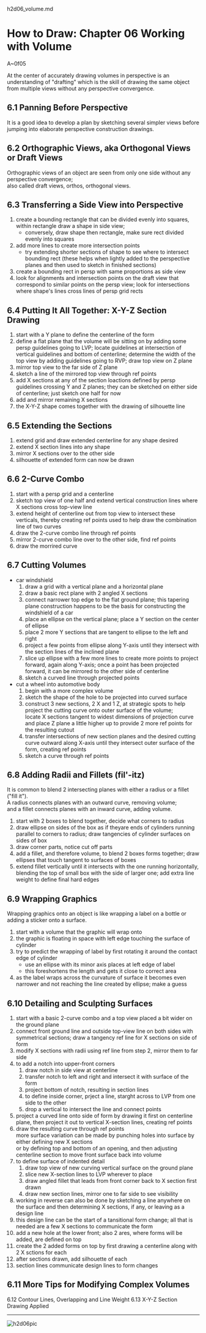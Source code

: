 h2d06_volume.md

How to Draw: Chapter 06 Working with Volume
================================================================================

A~0f05

At the center of accurately drawing volumes in perspective is an understanding of "drafting" which is the skill of drawing the same object from multiple views without any perspective convergence.

6.1 Panning Before Perspective
--------------------------------------------------------------------------------

It is a good idea to develop a plan by sketching several simpler views before jumping into elaborate perspective construction drawings.

6.2 Orthographic Views, aka Orthogonal Views or Draft Views
--------------------------------------------------------------------------------

Orthographic views of an object are seen from only one side without any perspective convergence;  
also called draft views, orthos, orthogonal views.

6.3 Transferring a Side View into Perspective
--------------------------------------------------------------------------------

1. create a bounding rectangle that can be divided evenly into squares, within rectangle draw a shape in side view;
   - conversely, draw shape then rectangle, make sure rect divided evenly into squares
2. add more lines to create more intersection points
   - try extending shorter sections of shape to see where to intersect bounding rect (these helps when lightly added to the perspective planes and then used to sketch in finished sections)
3. create a bounding rect in persp with same proportions as side view
4. look for alignments and intersection points on the draft view that correspond to similar points on the persp view; look for intersections where shape's lines cross lines of persp grid rects

6.4 Putting It All Together: X-Y-Z Section Drawing
--------------------------------------------------------------------------------

1. start with a Y plane to define the centerline of the form
2. define a flat plane that the volume will be sitting on by adding some persp guidelines going to LVP; locate guidelines at intersection of vertical guidelines and bottom of centerline; determine the width of the top view by adding guidelines going to RVP; draw top view on Z plane
3. mirror top view to the far side of Z plane
4. sketch a line of the mirrored top view through ref points
5. add X sections at any of the section loactions defined by persp guidelines crossing Y and Z planes; they can be sketched on either side of centerline; just sketch one half for now
6. add and mirror remaining X sections
7. the X-Y-Z shape comes together with the drawing of silhouette line

6.5 Extending the Sections
--------------------------------------------------------------------------------

1. extend grid and draw extended centerline for any shape desired
2. extend X section lines into any shape
3. mirror X sections over to the other side
4. silhouette of extended form can now be drawn

6.6 2-Curve Combo
--------------------------------------------------------------------------------

1. start with a persp grid and a centerline
2. sketch top view of one half and extend vertical construction lines where X sections cross top-view line
3. extend height of centerline out from top view to intersect these verticals, thereby creating ref points used to help draw the combination line of two curves
4. draw the 2-curve combo line through ref points
5. mirror 2-curve combo line over to the other side, find ref points
6. draw the morrired curve

6.7 Cutting Volumes
--------------------------------------------------------------------------------

- car windshield
  1. draw a grid with a vertical plane and a horizontal plane
  2. draw a basic rect plane with 2 angled X sections
  3. connect narrower top edge to the flat ground plane; this tapering plane construction happens to be the basis for constructing the windshield of a car
  4. place an ellipse on the vertical plane; place a Y section on the center of ellipse
  5. place 2 more Y sections that are tangent to ellipse to the left and right
  6. project a few points from ellipse along Y-axis until they intersect with the section lines of the inclined plane
  7. slice up ellipse with a few more lines to create more points to project forward, again along Y-axis; once a point has been projected forward, it can be mirrored to the other side of centerline
  8. sketch a curved line through projected points
- cut a wheel into automotive body
  1. begin with a more complex volume
  2. sketch the shape of the hole to be projected into curved surface
  3. construct 3 new sections, 2 X and 1 Z, at strategic spots to help project the cutting curve onto outer surface of the volume;  
     locate X sections tangent to widest dimensions of projection curve and place Z plane a little higher up to provide 2 more ref points for the resulting cutout
  4. transfer intersections of new section planes and the desired cutting curve outward along X-axis until they intersect outer surface of the form, creating ref points
  5. sketch a curve through ref points

6.8 Adding Radii and Fillets (fil'-itz)
--------------------------------------------------------------------------------

It is common to blend 2 intersecting planes with either a radius or a fillet ("fill it").  
A radius connects planes with an outward curve, removing volume;  
and a fillet connects planes with an inward curve, adding volume.

1. start with 2 boxes to blend together, decide what corners to radius
2. draw ellipse on sides of the box as if theyare ends of cylinders running parallel to corners to radius; draw tangencies of cylinder surfaces on sides of box
3. draw corner parts, notice cut off parts
4. add a fillet, and therefore volume, to blend 2 boxes forms together; draw ellipses that touch tangent to surfaces of boxes
5. extend fillet vertically until it intersects with the one running horizontally, blending the top of small box with the side of larger one; add extra line weight to define final hard edges

6.9 Wrapping Graphics
--------------------------------------------------------------------------------

Wrapping graphics onto an object is like wrapping a label on a bottle or adding a sticker onto a surface.

1. start with a volume that the graphic will wrap onto
2. the graphic is floating in space with left edge touching the surface of cylinder
3. try to predict the wrapping of label by first rotating it around the contact edge of cylinder
   - use an ellipse with its minor axis places at left edge of label
   - this foreshortens the length and gets it close to correct area
4. as the label wraps across the curvature of surface it becomes even narrower and not reaching the line created by ellipse; make a guess

6.10 Detailing and Sculpting Surfaces
--------------------------------------------------------------------------------

1. start with a basic 2-curve combo and a top view placed a bit wider on the ground plane
2. connect front ground line and outside top-view line on both sides with symmetrical sections; draw a tangency ref line for X sections on side of form
3. modify X sections with radii using ref line from step 2, mirror them to far side
4. to add a notch into upper-front corners
   1. draw notch in side view at centerline
   2. transfer notch to left and right and intersect it with surface of the form
   3. project bottom of notch, resulting in section lines
   4. to define inside corner, prject a line, starght across to LVP from one side to the other
   5. drop a vertical to intersect the line and connect points
5. project a curved line onto side of form by drawing it first on centerline plane, then project it out to vertical X-section lines, creating ref points
6. draw the resulting curve through ref points  
   more surface variation can be made by punching holes into surface by either defining new X sections  
   or by defining top and bottom of an opening, and then adjusting centerline section to move front surface back into volume
7. to define surface of indented detail
   1. draw top view of new curving vertical surface on the ground plane
   2. slice new X-section lines to LVP wherever to place
   3. draw angled fillet that leads from front corner back to X section first drawn
   4. draw new section lines, mirror one to far side to see visibility
8. working in reverse can also be done by sketching a line anywhere on the surface and then determining X sections, if any, or leaving as a design line
9. this design line can be the start of a tansitional form change; all that is needed are a few X sections to communicate the form
10. add a new hole at the lower front; also 2 ares, where forms will be added, are defined on top
11. create the 2 added forms on top by first drawing a centerline along with 2 X sctions for each
12. after sections drawn, add silhouette of each
13. section lines communicate design lines to form changes

6.11 More Tips for Modifying Complex Volumes
--------------------------------------------------------------------------------



6.12 Contour Lines, Overlapping and Line Weight
6.13 X-Y-Z Section Drawing Applied

--------------------------------------------------------------------------------

![h2d06pic](x0b_h2d_06.jpg)